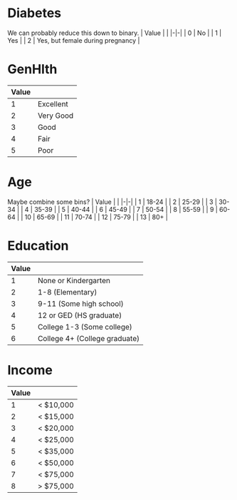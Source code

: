 # Diabetes
We can probably reduce this down to binary.
| Value | |
|-|-|
| 0 | No |
| 1 | Yes |
| 2 | Yes, but female during pregnancy |


# GenHlth
| Value | |
|-|-|
| 1 | Excellent |
| 2 | Very Good |
| 3 | Good |
| 4 | Fair |
| 5 | Poor |

# Age
Maybe combine some bins?
| Value | |
|-|-|
| 1 | 18-24 |
| 2 | 25-29 |
| 3 | 30-34 |
| 4 | 35-39 |
| 5 | 40-44 |
| 6 | 45-49 |
| 7 | 50-54 |
| 8 | 55-59 |
| 9 | 60-64 |
| 10 | 65-69 |
| 11 | 70-74 |
| 12 | 75-79 |
| 13 | 80+ |

# Education
| Value | |
|-|-|
| 1 | None or Kindergarten |
| 2 | 1-8 (Elementary) |
| 3 | 9-11 (Some high school) |
| 4 | 12 or GED (HS graduate) |
| 5 | College 1-3 (Some college) |
| 6 | College 4+ (College graduate) |

# Income
| Value | |
|-|-|
| 1 | < $10,000 |
| 2 | < $15,000 |
| 3 | < $20,000 |
| 4 | < $25,000 |
| 5 | < $35,000 |
| 6 | < $50,000 |
| 7 | < $75,000 |
| 8 | > $75,000 |

